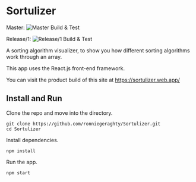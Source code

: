 # Sortulizer
Master: ![Master Build & Test](https://github.com/ronniegeraghty/Sortulizer/workflows/Build%20&%20Test/badge.svg)

Release/1: ![Release/1 Build & Test](https://github.com/ronniegeraghty/Sortulizer/workflows/Build%20&%20Test/badge.svg?branch=release%2F1)

A sorting algorithm visualizer, to show you how different sorting algorithms work through an array.

This app uses the React.js front-end framework.

You can visit the product build of this site at https://sortulizer.web.app/

## Install and Run

Clone the repo and move into the directory.

```
git clone https://github.com/ronniegeraghty/Sortulizer.git
cd Sortulizer
```

Install dependencies.

```
npm install
```

Run the app.

```
npm start
```
